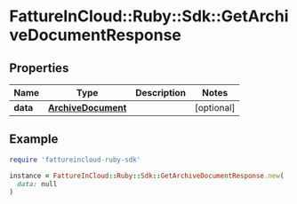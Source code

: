 # FattureInCloud::Ruby::Sdk::GetArchiveDocumentResponse

## Properties

| Name | Type | Description | Notes |
| ---- | ---- | ----------- | ----- |
| **data** | [**ArchiveDocument**](ArchiveDocument.md) |  | [optional] |

## Example

```ruby
require 'fattureincloud-ruby-sdk'

instance = FattureInCloud::Ruby::Sdk::GetArchiveDocumentResponse.new(
  data: null
)
```

